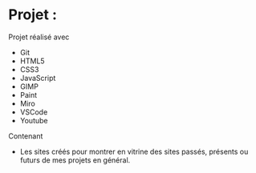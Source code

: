 # Projet :

Projet réalisé avec

- Git
- HTML5
- CSS3
- JavaScript
- GIMP
- Paint
- Miro
- VSCode
- Youtube

Contenant

- Les sites créés pour montrer en vitrine des sites passés, présents ou futurs de mes projets en général.
